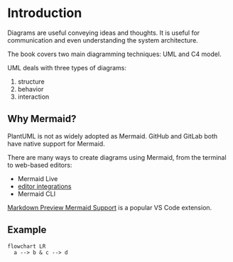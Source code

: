 # Introduction

Diagrams are useful conveying ideas and thoughts. It is useful for communication and even understanding the system architecture.

The book covers two main diagramming techniques: UML and C4 model.

UML deals with three types of diagrams:
 1. structure
 2. behavior
 3. interaction

## Why Mermaid?

PlantUML is not as widely adopted as Mermaid. GitHub and GitLab both have native support for Mermaid.

There are many ways to create diagrams using Mermaid, from the terminal to web-based editors:
  - Mermaid Live
  - [editor integrations](https://github.com/mermaid-js/mermaid/blob/develop/docs/ecosystem/integrations-community.md#editor-plugins)
  - Mermaid CLI

[Markdown Preview Mermaid Support](https://marketplace.visualstudio.com/items?itemName=bierner.markdown-mermaid) is a popular VS Code extension.

## Example

```mermaid
flowchart LR
  a --> b & c --> d
```
